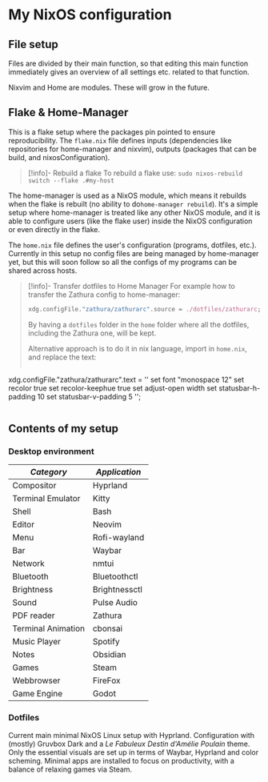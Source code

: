 # My NixOS configuration
## File setup
Files are divided by their main function, so that editing this main function immediately gives an overview of all settings etc. related to that function.

Nixvim and Home are modules. These will grow in the future.

## Flake & Home-Manager
This is a flake setup where the packages pin pointed to ensure reproducibility. The `flake.nix` file defines inputs (dependencies like repositories for home-manager and nixvim), outputs (packages that can be build, and nixosConfiguration).

> [!info]- Rebuild a flake
> To rebuild a flake use: `sudo nixos-rebuild switch --flake .#my-host`

The home-manager is used as a NixOS module, which means it rebuilds when the flake is rebuilt (no ability to do`home-manager rebuild`). It's a simple setup where home-manager is treated like any other NixOS module, and it is able to configure users (like the flake user) inside the NixOS configuration or even directly in the flake.

The `home.nix` file defines the user's configuration (programs, dotfiles, etc.). Currently in this setup no config files are being managed by home-manager yet, but this will soon follow so all the configs of my programs can be shared across hosts.

>[!info]- Transfer dotfiles to Home Manager
>For example how to transfer the Zathura config to home-manager:
>```nix
>xdg.configFile."zathura/zathurarc".source = ./dotfiles/zathurarc;
>```
>By having a `dotfiles` folder in the `home` folder where all the dotfiles, including the Zathura one, will be kept.
>
>Alternative approach is to do it in nix language, import in `home.nix`, and replace the text: 
>```nix
xdg.configFile."zathura/zathurarc".text = ''
  set font "monospace 12"
  set recolor true
  set recolor-keephue true
  set adjust-open width
  set statusbar-h-padding 10
  set statusbar-v-padding 5
'';
>```

## Contents of my setup
### Desktop environment
| *Category*         | *Application* |
| ------------------ | ------------- |
| Compositor         | Hyprland      |
| Terminal Emulator  | Kitty         |
| Shell              | Bash          |
| Editor             | Neovim        |
| Menu               | Rofi-wayland  |
| Bar                | Waybar        |
| Network            | nmtui         |
| Bluetooth          | Bluetoothctl  |
| Brightness         | Brightnessctl |
| Sound              | Pulse Audio   |
| PDF reader         | Zathura       |
| Terminal Animation | cbonsai       |
| Music Player       | Spotify       |
| Notes              | Obsidian      |
| Games              | Steam         |
| Webbrowser         | FireFox       |
| Game Engine        | Godot         |

### Dotfiles
Current main minimal NixOS Linux setup with Hyprland. Configuration with (mostly) Gruvbox Dark and a _Le Fabuleux Destin d'Amélie Poulain_ theme. Only the essential visuals are set up in terms of Waybar, Hyprland and color scheming. Minimal apps are installed to focus on productivity, with a balance of relaxing games via Steam.
